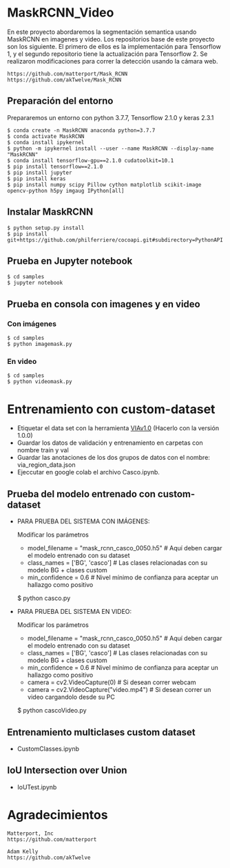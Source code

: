 # MaskRCNN_Video

En este proyecto abordaremos la segmentación semantica usando MaskRCNN en imagenes y video. Los repositorios base de este proyecto son los siguiente. El primero de ellos es la implementación para Tensorflow 1, y el segundo repositorio tiene la actualización para Tensorflow 2.
Se realizaron modificaciones para correr la detección usando la cámara web.

    https://github.com/matterport/Mask_RCNN
    https://github.com/akTwelve/Mask_RCNN

## Preparación del entorno

Prepararemos un entorno con python 3.7.7, Tensorflow 2.1.0 y keras 2.3.1

    $ conda create -n MaskRCNN anaconda python=3.7.7
    $ conda activate MaskRCNN
    $ conda install ipykernel
    $ python -m ipykernel install --user --name MaskRCNN --display-name "MaskRCNN"
    $ conda install tensorflow-gpu==2.1.0 cudatoolkit=10.1
    $ pip install tensorflow==2.1.0
    $ pip install jupyter
    $ pip install keras
    $ pip install numpy scipy Pillow cython matplotlib scikit-image opencv-python h5py imgaug IPython[all]
    
## Instalar MaskRCNN

    $ python setup.py install
    $ pip install git+https://github.com/philferriere/cocoapi.git#subdirectory=PythonAPI
    
## Prueba en Jupyter notebook

    $ cd samples
    $ jupyter notebook
    
## Prueba en consola con imagenes y en video

### Con imágenes

    $ cd samples
    $ python imagemask.py
    
### En video

    $ cd samples
    $ python videomask.py
    
# Entrenamiento con custom-dataset
-   Etiquetar el data set con la herramienta [VIAv1.0](http://www.robots.ox.ac.uk/~vgg/software/via/via-1.0.0.html) (Hacerlo con la versión 1.0.0)
-   Guardar los datos de validación y entrenamiento en carpetas con nombre train y val
-   Guardar las anotaciones de los dos grupos de datos con el nombre: via_region_data.json
-   Ejeccutar en google colab el archivo Casco.ipynb.

## Prueba del modelo entrenado con custom-dataset

-   PARA PRUEBA DEL SISTEMA CON IMÁGENES:
    
    Modificar los parámetros 
    
    -   model_filename = "mask_rcnn_casco_0050.h5" # Aquí deben cargar el modelo entrenado con su dataset
    -   class_names = ['BG', 'casco'] # Las clases relacionadas con su modelo BG + clases custom
    -   min_confidence = 0.6 # Nivel mínimo de confianza para aceptar un hallazgo como positivo
    
    $ python casco.py
        
-   PARA PRUEBA DEL SISTEMA EN VIDEO:

    Modificar los parámetros 
    
    -   model_filename = "mask_rcnn_casco_0050.h5" # Aquí deben cargar el modelo entrenado con su dataset
    -   class_names = ['BG', 'casco'] # Las clases relacionadas con su modelo BG + clases custom
    -   min_confidence = 0.6 # Nivel mínimo de confianza para aceptar un hallazgo como positivo
    -   camera = cv2.VideoCapture(0) # Si desean correr webcam
    -   camera = cv2.VideoCapture("video.mp4") # Si desean correr un video cargandolo desde su PC
    
    $ python cascoVideo.py
    

 
## Entrenamiento multiclases custom dataset

 -   CustomClasses.ipynb
 
## IoU Intersection over Union

-   IoUTest.ipynb
 
# Agradecimientos

    Matterport, Inc
    https://github.com/matterport

    Adam Kelly
    https://github.com/akTwelve
